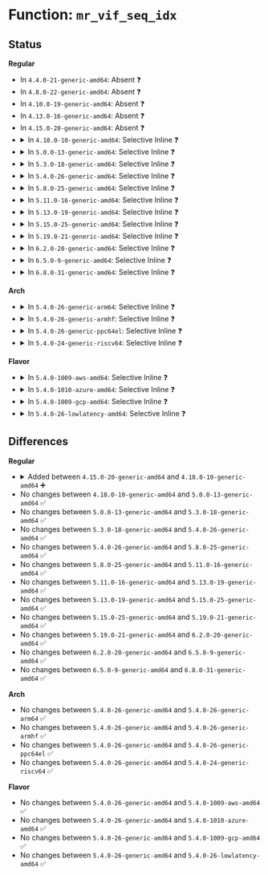 # Function: <code>mr_vif_seq_idx</code>

## Status
<b>Regular</b>
<ul>
<li>
In <code>4.4.0-21-generic-amd64</code>: Absent ❓
</li>
<li>
In <code>4.8.0-22-generic-amd64</code>: Absent ❓
</li>
<li>
In <code>4.10.0-19-generic-amd64</code>: Absent ❓
</li>
<li>
In <code>4.13.0-16-generic-amd64</code>: Absent ❓
</li>
<li>
In <code>4.15.0-20-generic-amd64</code>: Absent ❓
</li>
<li>
<details>
<summary>In <code>4.18.0-10-generic-amd64</code>: Selective Inline ❓</summary>

```c
void * mr_vif_seq_idx(struct net * net, struct mr_vif_iter * iter, loff_t pos)
```

```json
{
  "name": "mr_vif_seq_idx",
  "collision_type": "Unique Global",
  "inline_type": "Selective",
  "funcs": [
    {
      "addr": 18446744071588561213,
      "name": "mr_vif_seq_idx",
      "external": true,
      "loc": "net/ipv4/ipmr_base.c:113",
      "file": "net/ipv4/ipmr_base.c",
      "inline": "not declared, inlined",
      "caller_inline": [
        "net/ipv4/ipmr_base.c:mr_vif_seq_next"
      ],
      "caller_func": [
        "net/ipv4/ipmr.c:ipmr_vif_seq_start",
        "net/ipv6/ip6mr.c:ip6mr_vif_seq_start"
      ]
    }
  ],
  "symbols": [
    {
      "addr": 18446744071588561040,
      "name": "mr_vif_seq_idx",
      "section": ".text",
      "bind": "STB_GLOBAL",
      "size": 95
    }
  ]
}
```
</details>
</li>
<li>
<details>
<summary>In <code>5.0.0-13-generic-amd64</code>: Selective Inline ❓</summary>

```c
void * mr_vif_seq_idx(struct net * net, struct mr_vif_iter * iter, loff_t pos)
```

```json
{
  "name": "mr_vif_seq_idx",
  "collision_type": "Unique Global",
  "inline_type": "Selective",
  "funcs": [
    {
      "addr": 18446744071588758157,
      "name": "mr_vif_seq_idx",
      "external": true,
      "loc": "net/ipv4/ipmr_base.c:114",
      "file": "net/ipv4/ipmr_base.c",
      "inline": "not declared, inlined",
      "caller_inline": [
        "net/ipv4/ipmr_base.c:mr_vif_seq_next"
      ],
      "caller_func": [
        "net/ipv4/ipmr.c:ipmr_vif_seq_start",
        "net/ipv6/ip6mr.c:ip6mr_vif_seq_start"
      ]
    }
  ],
  "symbols": [
    {
      "addr": 18446744071588757984,
      "name": "mr_vif_seq_idx",
      "section": ".text",
      "bind": "STB_GLOBAL",
      "size": 95
    }
  ]
}
```
</details>
</li>
<li>
<details>
<summary>In <code>5.3.0-18-generic-amd64</code>: Selective Inline ❓</summary>

```c
void * mr_vif_seq_idx(struct net * net, struct mr_vif_iter * iter, loff_t pos)
```

```json
{
  "name": "mr_vif_seq_idx",
  "collision_type": "Unique Global",
  "inline_type": "Selective",
  "funcs": [
    {
      "addr": 18446744071589191140,
      "name": "mr_vif_seq_idx",
      "external": true,
      "loc": "net/ipv4/ipmr_base.c:114",
      "file": "net/ipv4/ipmr_base.c",
      "inline": "not declared, inlined",
      "caller_inline": [
        "net/ipv4/ipmr_base.c:mr_vif_seq_next"
      ],
      "caller_func": [
        "net/ipv4/ipmr.c:ipmr_vif_seq_start",
        "net/ipv6/ip6mr.c:ip6mr_vif_seq_start"
      ]
    }
  ],
  "symbols": [
    {
      "addr": 18446744071589190960,
      "name": "mr_vif_seq_idx",
      "section": ".text",
      "bind": "STB_GLOBAL",
      "size": 95
    }
  ]
}
```
</details>
</li>
<li>
<details>
<summary>In <code>5.4.0-26-generic-amd64</code>: Selective Inline ❓</summary>

```c
void * mr_vif_seq_idx(struct net * net, struct mr_vif_iter * iter, loff_t pos)
```

```json
{
  "name": "mr_vif_seq_idx",
  "collision_type": "Unique Global",
  "inline_type": "Selective",
  "funcs": [
    {
      "addr": 18446744071589416580,
      "name": "mr_vif_seq_idx",
      "external": true,
      "loc": "net/ipv4/ipmr_base.c:114",
      "file": "net/ipv4/ipmr_base.c",
      "inline": "not declared, inlined",
      "caller_inline": [
        "net/ipv4/ipmr_base.c:mr_vif_seq_next"
      ],
      "caller_func": [
        "net/ipv4/ipmr.c:ipmr_vif_seq_start",
        "net/ipv6/ip6mr.c:ip6mr_vif_seq_start"
      ]
    }
  ],
  "symbols": [
    {
      "addr": 18446744071589416400,
      "name": "mr_vif_seq_idx",
      "section": ".text",
      "bind": "STB_GLOBAL",
      "size": 95
    }
  ]
}
```
</details>
</li>
<li>
<details>
<summary>In <code>5.8.0-25-generic-amd64</code>: Selective Inline ❓</summary>

```c
void * mr_vif_seq_idx(struct net * net, struct mr_vif_iter * iter, loff_t pos)
```

```json
{
  "name": "mr_vif_seq_idx",
  "collision_type": "Unique Global",
  "inline_type": "Selective",
  "funcs": [
    {
      "addr": 18446744071590407226,
      "name": "mr_vif_seq_idx",
      "external": true,
      "loc": "net/ipv4/ipmr_base.c:114",
      "file": "net/ipv4/ipmr_base.c",
      "inline": "not declared, inlined",
      "caller_inline": [
        "net/ipv4/ipmr_base.c:mr_vif_seq_next"
      ],
      "caller_func": [
        "net/ipv4/ipmr.c:ipmr_vif_seq_start",
        "net/ipv6/ip6mr.c:ip6mr_vif_seq_start"
      ]
    }
  ],
  "symbols": [
    {
      "addr": 18446744071590403824,
      "name": "mr_vif_seq_idx",
      "section": ".text",
      "bind": "STB_GLOBAL",
      "size": 101
    }
  ]
}
```
</details>
</li>
<li>
<details>
<summary>In <code>5.11.0-16-generic-amd64</code>: Selective Inline ❓</summary>

```c
void * mr_vif_seq_idx(struct net * net, struct mr_vif_iter * iter, loff_t pos)
```

```json
{
  "name": "mr_vif_seq_idx",
  "collision_type": "Unique Global",
  "inline_type": "Selective",
  "funcs": [
    {
      "addr": 18446744071590465066,
      "name": "mr_vif_seq_idx",
      "external": true,
      "loc": "net/ipv4/ipmr_base.c:114",
      "file": "net/ipv4/ipmr_base.c",
      "inline": "not declared, inlined",
      "caller_inline": [
        "net/ipv4/ipmr_base.c:mr_vif_seq_next"
      ],
      "caller_func": [
        "net/ipv4/ipmr.c:ipmr_vif_seq_start",
        "net/ipv6/ip6mr.c:ip6mr_vif_seq_start"
      ]
    }
  ],
  "symbols": [
    {
      "addr": 18446744071590461664,
      "name": "mr_vif_seq_idx",
      "section": ".text",
      "bind": "STB_GLOBAL",
      "size": 101
    }
  ]
}
```
</details>
</li>
<li>
<details>
<summary>In <code>5.13.0-19-generic-amd64</code>: Selective Inline ❓</summary>

```c
void * mr_vif_seq_idx(struct net * net, struct mr_vif_iter * iter, loff_t pos)
```

```json
{
  "name": "mr_vif_seq_idx",
  "collision_type": "Unique Global",
  "inline_type": "Selective",
  "funcs": [
    {
      "addr": 18446744071590390826,
      "name": "mr_vif_seq_idx",
      "external": true,
      "loc": "net/ipv4/ipmr_base.c:114",
      "file": "net/ipv4/ipmr_base.c",
      "inline": "not declared, inlined",
      "caller_inline": [
        "net/ipv4/ipmr_base.c:mr_vif_seq_next"
      ],
      "caller_func": [
        "net/ipv4/ipmr.c:ipmr_vif_seq_start",
        "net/ipv6/ip6mr.c:ip6mr_vif_seq_start"
      ]
    }
  ],
  "symbols": [
    {
      "addr": 18446744071590387488,
      "name": "mr_vif_seq_idx",
      "section": ".text",
      "bind": "STB_GLOBAL",
      "size": 95
    }
  ]
}
```
</details>
</li>
<li>
<details>
<summary>In <code>5.15.0-25-generic-amd64</code>: Selective Inline ❓</summary>

```c
void * mr_vif_seq_idx(struct net * net, struct mr_vif_iter * iter, loff_t pos)
```

```json
{
  "name": "mr_vif_seq_idx",
  "collision_type": "Unique Global",
  "inline_type": "Selective",
  "funcs": [
    {
      "addr": 18446744071591185895,
      "name": "mr_vif_seq_idx",
      "external": true,
      "loc": "net/ipv4/ipmr_base.c:114",
      "file": "net/ipv4/ipmr_base.c",
      "inline": "not declared, inlined",
      "caller_inline": [
        "net/ipv4/ipmr_base.c:mr_vif_seq_next"
      ],
      "caller_func": [
        "net/ipv4/ipmr.c:ipmr_vif_seq_start",
        "net/ipv6/ip6mr.c:ip6mr_vif_seq_start"
      ]
    }
  ],
  "symbols": [
    {
      "addr": 18446744071591181664,
      "name": "mr_vif_seq_idx",
      "section": ".text",
      "bind": "STB_GLOBAL",
      "size": 191
    }
  ]
}
```
</details>
</li>
<li>
<details>
<summary>In <code>5.19.0-21-generic-amd64</code>: Selective Inline ❓</summary>

```c
void * mr_vif_seq_idx(struct net * net, struct mr_vif_iter * iter, loff_t pos)
```

```json
{
  "name": "mr_vif_seq_idx",
  "collision_type": "Unique Global",
  "inline_type": "Selective",
  "funcs": [
    {
      "addr": 18446744071592845039,
      "name": "mr_vif_seq_idx",
      "external": true,
      "loc": "net/ipv4/ipmr_base.c:114",
      "file": "net/ipv4/ipmr_base.c",
      "inline": "not declared, inlined",
      "caller_inline": [
        "net/ipv4/ipmr_base.c:mr_vif_seq_next"
      ],
      "caller_func": [
        "net/ipv4/ipmr.c:ipmr_vif_seq_start",
        "net/ipv6/ip6mr.c:ip6mr_vif_seq_start"
      ]
    }
  ],
  "symbols": [
    {
      "addr": 18446744071592840480,
      "name": "mr_vif_seq_idx",
      "section": ".text",
      "bind": "STB_GLOBAL",
      "size": 214
    }
  ]
}
```
</details>
</li>
<li>
<details>
<summary>In <code>6.2.0-20-generic-amd64</code>: Selective Inline ❓</summary>

```c
void * mr_vif_seq_idx(struct net * net, struct mr_vif_iter * iter, loff_t pos)
```

```json
{
  "name": "mr_vif_seq_idx",
  "collision_type": "Unique Global",
  "inline_type": "Selective",
  "funcs": [
    {
      "addr": 18446744071594721939,
      "name": "mr_vif_seq_idx",
      "external": true,
      "loc": "net/ipv4/ipmr_base.c:114",
      "file": "net/ipv4/ipmr_base.c",
      "inline": "not declared, inlined",
      "caller_inline": [
        "net/ipv4/ipmr_base.c:mr_vif_seq_next"
      ],
      "caller_func": [
        "net/ipv4/ipmr.c:ipmr_vif_seq_start",
        "net/ipv6/ip6mr.c:ip6mr_vif_seq_start"
      ]
    }
  ],
  "symbols": [
    {
      "addr": 18446744071594717472,
      "name": "mr_vif_seq_idx",
      "section": ".text",
      "bind": "STB_GLOBAL",
      "size": 220
    }
  ]
}
```
</details>
</li>
<li>
<details>
<summary>In <code>6.5.0-9-generic-amd64</code>: Selective Inline ❓</summary>

```c
void * mr_vif_seq_idx(struct net * net, struct mr_vif_iter * iter, loff_t pos)
```

```json
{
  "name": "mr_vif_seq_idx",
  "collision_type": "Unique Global",
  "inline_type": "Selective",
  "funcs": [
    {
      "addr": 18446744071595114019,
      "name": "mr_vif_seq_idx",
      "external": true,
      "loc": "net/ipv4/ipmr_base.c:114",
      "file": "net/ipv4/ipmr_base.c",
      "inline": "not declared, inlined",
      "caller_inline": [
        "net/ipv4/ipmr_base.c:mr_vif_seq_next"
      ],
      "caller_func": [
        "net/ipv4/ipmr.c:ipmr_vif_seq_start",
        "net/ipv6/ip6mr.c:ip6mr_vif_seq_start"
      ]
    }
  ],
  "symbols": [
    {
      "addr": 18446744071595109472,
      "name": "mr_vif_seq_idx",
      "section": ".text",
      "bind": "STB_GLOBAL",
      "size": 220
    }
  ]
}
```
</details>
</li>
<li>
<details>
<summary>In <code>6.8.0-31-generic-amd64</code>: Selective Inline ❓</summary>

```c
void * mr_vif_seq_idx(struct net * net, struct mr_vif_iter * iter, loff_t pos)
```

```json
{
  "name": "mr_vif_seq_idx",
  "collision_type": "Unique Global",
  "inline_type": "Selective",
  "funcs": [
    {
      "addr": 18446744071595926739,
      "name": "mr_vif_seq_idx",
      "external": true,
      "loc": "net/ipv4/ipmr_base.c:114",
      "file": "net/ipv4/ipmr_base.c",
      "inline": "not declared, inlined",
      "caller_inline": [
        "net/ipv4/ipmr_base.c:mr_vif_seq_next"
      ],
      "caller_func": [
        "net/ipv4/ipmr.c:ipmr_vif_seq_start",
        "net/ipv6/ip6mr.c:ip6mr_vif_seq_start"
      ]
    }
  ],
  "symbols": [
    {
      "addr": 18446744071595922144,
      "name": "mr_vif_seq_idx",
      "section": ".text",
      "bind": "STB_GLOBAL",
      "size": 220
    }
  ]
}
```
</details>
</li>
</ul>
<b>Arch</b>
<ul>
<li>
<details>
<summary>In <code>5.4.0-26-generic-arm64</code>: Selective Inline ❓</summary>

```c
void * mr_vif_seq_idx(struct net * net, struct mr_vif_iter * iter, loff_t pos)
```

```json
{
  "name": "mr_vif_seq_idx",
  "collision_type": "Unique Global",
  "inline_type": "Selective",
  "funcs": [
    {
      "addr": 18446603336503068636,
      "name": "mr_vif_seq_idx",
      "external": true,
      "loc": "net/ipv4/ipmr_base.c:114",
      "file": "net/ipv4/ipmr_base.c",
      "inline": "not declared, inlined",
      "caller_inline": [
        "net/ipv4/ipmr_base.c:mr_vif_seq_next"
      ],
      "caller_func": [
        "net/ipv4/ipmr.c:ipmr_vif_seq_start",
        "net/ipv6/ip6mr.c:ip6mr_vif_seq_start"
      ]
    }
  ],
  "symbols": [
    {
      "addr": 18446603336503068344,
      "name": "mr_vif_seq_idx",
      "section": ".text",
      "bind": "STB_GLOBAL",
      "size": 140
    }
  ]
}
```
</details>
</li>
<li>
<details>
<summary>In <code>5.4.0-26-generic-armhf</code>: Selective Inline ❓</summary>

```c
void * mr_vif_seq_idx(struct net * net, struct mr_vif_iter * iter, loff_t pos)
```

```json
{
  "name": "mr_vif_seq_idx",
  "collision_type": "Unique Global",
  "inline_type": "Selective",
  "funcs": [
    {
      "addr": 3235751948,
      "name": "mr_vif_seq_idx",
      "external": true,
      "loc": "net/ipv4/ipmr_base.c:114",
      "file": "net/ipv4/ipmr_base.c",
      "inline": "not declared, inlined",
      "caller_inline": [
        "net/ipv4/ipmr_base.c:mr_vif_seq_next"
      ],
      "caller_func": [
        "net/ipv4/ipmr.c:ipmr_vif_seq_start",
        "net/ipv6/ip6mr.c:ip6mr_vif_seq_start"
      ]
    }
  ],
  "symbols": [
    {
      "addr": 3235751680,
      "name": "mr_vif_seq_idx",
      "section": ".text",
      "bind": "STB_GLOBAL",
      "size": 148
    }
  ]
}
```
</details>
</li>
<li>
<details>
<summary>In <code>5.4.0-26-generic-ppc64el</code>: Selective Inline ❓</summary>

```c
void * mr_vif_seq_idx(struct net * net, struct mr_vif_iter * iter, loff_t pos)
```

```json
{
  "name": "mr_vif_seq_idx",
  "collision_type": "Unique Global",
  "inline_type": "Selective",
  "funcs": [
    {
      "addr": 13835058055296771376,
      "name": "mr_vif_seq_idx",
      "external": true,
      "loc": "net/ipv4/ipmr_base.c:114",
      "file": "net/ipv4/ipmr_base.c",
      "inline": "not declared, inlined",
      "caller_inline": [
        "net/ipv4/ipmr_base.c:mr_vif_seq_next"
      ],
      "caller_func": [
        "net/ipv4/ipmr.c:ipmr_vif_seq_start",
        "net/ipv6/ip6mr.c:ip6mr_vif_seq_start"
      ]
    }
  ],
  "symbols": [
    {
      "addr": 13835058055296771136,
      "name": "mr_vif_seq_idx",
      "section": ".text",
      "bind": "STB_GLOBAL",
      "size": 128
    }
  ]
}
```
</details>
</li>
<li>
<details>
<summary>In <code>5.4.0-24-generic-riscv64</code>: Selective Inline ❓</summary>

```c
void * mr_vif_seq_idx(struct net * net, struct mr_vif_iter * iter, loff_t pos)
```

```json
{
  "name": "mr_vif_seq_idx",
  "collision_type": "Unique Global",
  "inline_type": "Selective",
  "funcs": [
    {
      "addr": 18446743936279126418,
      "name": "mr_vif_seq_idx",
      "external": true,
      "loc": "net/ipv4/ipmr_base.c:114",
      "file": "net/ipv4/ipmr_base.c",
      "inline": "not declared, inlined",
      "caller_inline": [
        "net/ipv4/ipmr_base.c:mr_vif_seq_next"
      ],
      "caller_func": [
        "net/ipv4/ipmr.c:ipmr_vif_seq_start",
        "net/ipv6/ip6mr.c:ip6mr_vif_seq_start"
      ]
    }
  ],
  "symbols": [
    {
      "addr": 18446743936279126182,
      "name": "mr_vif_seq_idx",
      "section": ".text",
      "bind": "STB_GLOBAL",
      "size": 128
    }
  ]
}
```
</details>
</li>
</ul>
<b>Flavor</b>
<ul>
<li>
<details>
<summary>In <code>5.4.0-1009-aws-amd64</code>: Selective Inline ❓</summary>

```c
void * mr_vif_seq_idx(struct net * net, struct mr_vif_iter * iter, loff_t pos)
```

```json
{
  "name": "mr_vif_seq_idx",
  "collision_type": "Unique Global",
  "inline_type": "Selective",
  "funcs": [
    {
      "addr": 18446744071589020948,
      "name": "mr_vif_seq_idx",
      "external": true,
      "loc": "net/ipv4/ipmr_base.c:114",
      "file": "net/ipv4/ipmr_base.c",
      "inline": "not declared, inlined",
      "caller_inline": [
        "net/ipv4/ipmr_base.c:mr_vif_seq_next"
      ],
      "caller_func": [
        "net/ipv4/ipmr.c:ipmr_vif_seq_start",
        "net/ipv6/ip6mr.c:ip6mr_vif_seq_start"
      ]
    }
  ],
  "symbols": [
    {
      "addr": 18446744071589020768,
      "name": "mr_vif_seq_idx",
      "section": ".text",
      "bind": "STB_GLOBAL",
      "size": 95
    }
  ]
}
```
</details>
</li>
<li>
<details>
<summary>In <code>5.4.0-1010-azure-amd64</code>: Selective Inline ❓</summary>

```c
void * mr_vif_seq_idx(struct net * net, struct mr_vif_iter * iter, loff_t pos)
```

```json
{
  "name": "mr_vif_seq_idx",
  "collision_type": "Unique Global",
  "inline_type": "Selective",
  "funcs": [
    {
      "addr": 18446744071588744004,
      "name": "mr_vif_seq_idx",
      "external": true,
      "loc": "net/ipv4/ipmr_base.c:114",
      "file": "net/ipv4/ipmr_base.c",
      "inline": "not declared, inlined",
      "caller_inline": [
        "net/ipv4/ipmr_base.c:mr_vif_seq_next"
      ],
      "caller_func": [
        "net/ipv4/ipmr.c:ipmr_vif_seq_start",
        "net/ipv6/ip6mr.c:ip6mr_vif_seq_start"
      ]
    }
  ],
  "symbols": [
    {
      "addr": 18446744071588743824,
      "name": "mr_vif_seq_idx",
      "section": ".text",
      "bind": "STB_GLOBAL",
      "size": 95
    }
  ]
}
```
</details>
</li>
<li>
<details>
<summary>In <code>5.4.0-1009-gcp-amd64</code>: Selective Inline ❓</summary>

```c
void * mr_vif_seq_idx(struct net * net, struct mr_vif_iter * iter, loff_t pos)
```

```json
{
  "name": "mr_vif_seq_idx",
  "collision_type": "Unique Global",
  "inline_type": "Selective",
  "funcs": [
    {
      "addr": 18446744071589457332,
      "name": "mr_vif_seq_idx",
      "external": true,
      "loc": "net/ipv4/ipmr_base.c:114",
      "file": "net/ipv4/ipmr_base.c",
      "inline": "not declared, inlined",
      "caller_inline": [
        "net/ipv4/ipmr_base.c:mr_vif_seq_next"
      ],
      "caller_func": [
        "net/ipv4/ipmr.c:ipmr_vif_seq_start",
        "net/ipv6/ip6mr.c:ip6mr_vif_seq_start"
      ]
    }
  ],
  "symbols": [
    {
      "addr": 18446744071589457152,
      "name": "mr_vif_seq_idx",
      "section": ".text",
      "bind": "STB_GLOBAL",
      "size": 95
    }
  ]
}
```
</details>
</li>
<li>
<details>
<summary>In <code>5.4.0-26-lowlatency-amd64</code>: Selective Inline ❓</summary>

```c
void * mr_vif_seq_idx(struct net * net, struct mr_vif_iter * iter, loff_t pos)
```

```json
{
  "name": "mr_vif_seq_idx",
  "collision_type": "Unique Global",
  "inline_type": "Selective",
  "funcs": [
    {
      "addr": 18446744071589503604,
      "name": "mr_vif_seq_idx",
      "external": true,
      "loc": "net/ipv4/ipmr_base.c:114",
      "file": "net/ipv4/ipmr_base.c",
      "inline": "not declared, inlined",
      "caller_inline": [
        "net/ipv4/ipmr_base.c:mr_vif_seq_next"
      ],
      "caller_func": [
        "net/ipv4/ipmr.c:ipmr_vif_seq_start",
        "net/ipv6/ip6mr.c:ip6mr_vif_seq_start"
      ]
    }
  ],
  "symbols": [
    {
      "addr": 18446744071589503424,
      "name": "mr_vif_seq_idx",
      "section": ".text",
      "bind": "STB_GLOBAL",
      "size": 95
    }
  ]
}
```
</details>
</li>
</ul>

## Differences
<b>Regular</b>
<ul>
<li>
<details>
<summary>Added between <code>4.15.0-20-generic-amd64</code> and <code>4.18.0-10-generic-amd64</code> ➕</summary>

```c
void * mr_vif_seq_idx(struct net * net, struct mr_vif_iter * iter, loff_t pos)
```
</details>
</li>
<li>
No changes between <code>4.18.0-10-generic-amd64</code> and <code>5.0.0-13-generic-amd64</code> ✅
</li>
<li>
No changes between <code>5.0.0-13-generic-amd64</code> and <code>5.3.0-18-generic-amd64</code> ✅
</li>
<li>
No changes between <code>5.3.0-18-generic-amd64</code> and <code>5.4.0-26-generic-amd64</code> ✅
</li>
<li>
No changes between <code>5.4.0-26-generic-amd64</code> and <code>5.8.0-25-generic-amd64</code> ✅
</li>
<li>
No changes between <code>5.8.0-25-generic-amd64</code> and <code>5.11.0-16-generic-amd64</code> ✅
</li>
<li>
No changes between <code>5.11.0-16-generic-amd64</code> and <code>5.13.0-19-generic-amd64</code> ✅
</li>
<li>
No changes between <code>5.13.0-19-generic-amd64</code> and <code>5.15.0-25-generic-amd64</code> ✅
</li>
<li>
No changes between <code>5.15.0-25-generic-amd64</code> and <code>5.19.0-21-generic-amd64</code> ✅
</li>
<li>
No changes between <code>5.19.0-21-generic-amd64</code> and <code>6.2.0-20-generic-amd64</code> ✅
</li>
<li>
No changes between <code>6.2.0-20-generic-amd64</code> and <code>6.5.0-9-generic-amd64</code> ✅
</li>
<li>
No changes between <code>6.5.0-9-generic-amd64</code> and <code>6.8.0-31-generic-amd64</code> ✅
</li>
</ul>
<b>Arch</b>
<ul>
<li>
No changes between <code>5.4.0-26-generic-amd64</code> and <code>5.4.0-26-generic-arm64</code> ✅
</li>
<li>
No changes between <code>5.4.0-26-generic-amd64</code> and <code>5.4.0-26-generic-armhf</code> ✅
</li>
<li>
No changes between <code>5.4.0-26-generic-amd64</code> and <code>5.4.0-26-generic-ppc64el</code> ✅
</li>
<li>
No changes between <code>5.4.0-26-generic-amd64</code> and <code>5.4.0-24-generic-riscv64</code> ✅
</li>
</ul>
<b>Flavor</b>
<ul>
<li>
No changes between <code>5.4.0-26-generic-amd64</code> and <code>5.4.0-1009-aws-amd64</code> ✅
</li>
<li>
No changes between <code>5.4.0-26-generic-amd64</code> and <code>5.4.0-1010-azure-amd64</code> ✅
</li>
<li>
No changes between <code>5.4.0-26-generic-amd64</code> and <code>5.4.0-1009-gcp-amd64</code> ✅
</li>
<li>
No changes between <code>5.4.0-26-generic-amd64</code> and <code>5.4.0-26-lowlatency-amd64</code> ✅
</li>
</ul>
